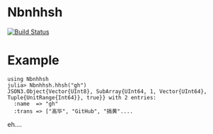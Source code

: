# Nbnhhsh
[![Build Status](https://github.com/Moelf/Nbnhhsh.jl/workflows/CI/badge.svg)](https://github.com/Moelf/Nbnhhsh.jl/actions)

# Example

```
using Nbnhhsh
julia> Nbnhhsh.hhsh("gh")
JSON3.Object{Vector{UInt8}, SubArray{UInt64, 1, Vector{UInt64}, Tuple{UnitRange{Int64}}, true}} with 2 entries:
  :name  => "gh"
  :trans => ["高华", "GitHub", "搞黄"....
```

eh....
